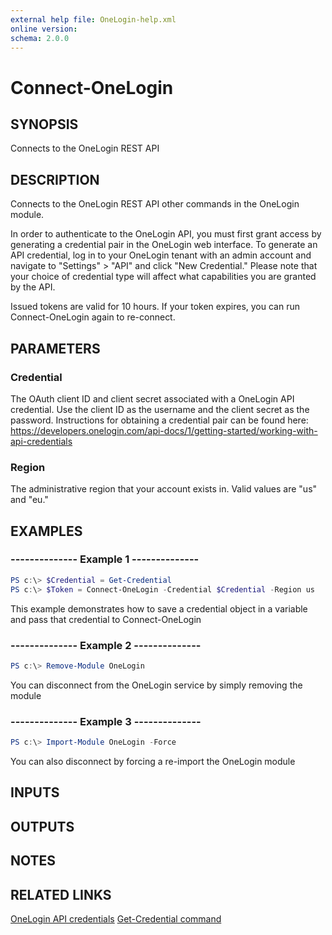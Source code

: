 ```yaml
---
external help file: OneLogin-help.xml
online version: 
schema: 2.0.0
---
```


# Connect-OneLogin

## SYNOPSIS
Connects to the OneLogin REST API

## DESCRIPTION
Connects to the OneLogin REST API other commands in the OneLogin module.

In order to authenticate to the OneLogin API, you must first grant access by generating a credential pair in the OneLogin web interface. To generate an API credential, log in to your OneLogin tenant with an admin account and navigate to "Settings" > "API" and click "New Credential." Please note that your choice of credential type will affect what capabilities you are granted by the API.

Issued tokens are valid for 10 hours. If your token expires, you can run Connect-OneLogin again to re-connect.

## PARAMETERS
### Credential
The OAuth client ID and client secret associated with a OneLogin API credential. Use the client ID as the username and the client secret as the password. Instructions for obtaining a credential pair can be found here: https://developers.onelogin.com/api-docs/1/getting-started/working-with-api-credentials

### Region
The administrative region that your account exists in. Valid values are "us" and "eu."

## EXAMPLES
### --------------  Example 1  --------------

```powershell
PS c:\> $Credential = Get-Credential
PS c:\> $Token = Connect-OneLogin -Credential $Credential -Region us
```
This example demonstrates how to save a credential object in a variable and pass that credential to Connect-OneLogin

### --------------  Example 2  --------------

```powershell
PS c:\> Remove-Module OneLogin
```
You can disconnect from the OneLogin service by simply removing the module

### --------------  Example 3  --------------

```powershell
PS c:\> Import-Module OneLogin -Force
```
You can also disconnect by forcing a re-import the OneLogin module

## INPUTS

## OUTPUTS

## NOTES

## RELATED LINKS
[OneLogin API credentials](https://developers.onelogin.com/api-docs/1/getting-started/working-with-api-credentials)
[Get-Credential command](https://msdn.microsoft.com/en-us/powershell/reference/5.1/microsoft.powershell.security/get-credential)